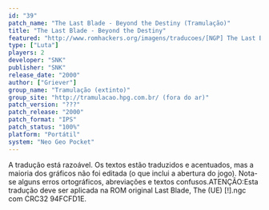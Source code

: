 ```yaml
---
id: "39"
patch_name: "The Last Blade - Beyond the Destiny (Tramulação)"
title: "The Last Blade - Beyond the Destiny"
featured: "http://www.romhackers.org/imagens/traducoes/[NGP] The Last Blade - Tramulação - 1.png"
type: ["Luta"]
players: 2
developer: "SNK"
publisher: "SNK"
release_date: "2000"
author: ["Griever"]
group_name: "Tramulação (extinto)"
group_site: "http://tramulacao.hpg.com.br/ (fora do ar)"
patch_version: "???"
patch_release: "2000"
patch_format: "IPS"
patch_status: "100%"
platform: "Portátil"
system: "Neo Geo Pocket"
---
```


A tradução está razoável. Os textos estão traduzidos e acentuados, mas a maioria dos gráficos não foi editada (o que inclui a abertura do jogo). Nota-se alguns erros ortográficos, abreviações e textos confusos.ATENÇÃO:Esta tradução deve ser aplicada na ROM original Last Blade, The (UE) [!].ngc com CRC32 94FCFD1E.